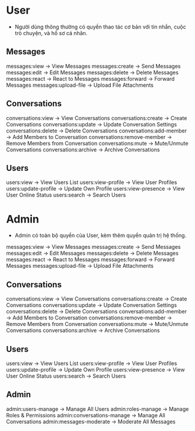 # User
- Người dùng thông thường có quyền thao tác cơ bản với tin nhắn, cuộc trò chuyện, và hồ sơ cá nhân.

## Messages
messages:view → View Messages
messages:create → Send Messages
messages:edit → Edit Messages
messages:delete → Delete Messages
messages:react → React to Messages
messages:forward → Forward Messages
messages:upload-file → Upload File Attachments

## Conversations
conversations:view → View Conversations
conversations:create → Create Conversations
conversations:update → Update Conversation Settings
conversations:delete → Delete Conversations
conversations:add-member → Add Members to Conversation
conversations:remove-member → Remove Members from Conversation
conversations:mute → Mute/Unmute Conversations
conversations:archive → Archive Conversations

## Users
users:view → View Users List
users:view-profile → View User Profiles
users:update-profile → Update Own Profile
users:view-presence → View User Online Status
users:search → Search Users

# Admin
- Admin có toàn bộ quyền của User, kèm thêm quyền quản trị hệ thống.

messages:view → View Messages
messages:create → Send Messages
messages:edit → Edit Messages
messages:delete → Delete Messages
messages:react → React to Messages
messages:forward → Forward Messages
messages:upload-file → Upload File Attachments

## Conversations
conversations:view → View Conversations
conversations:create → Create Conversations
conversations:update → Update Conversation Settings
conversations:delete → Delete Conversations
conversations:add-member → Add Members to Conversation
conversations:remove-member → Remove Members from Conversation
conversations:mute → Mute/Unmute Conversations
conversations:archive → Archive Conversations

## Users
users:view → View Users List
users:view-profile → View User Profiles
users:update-profile → Update Own Profile
users:view-presence → View User Online Status
users:search → Search Users

## Admin
admin:users-manage → Manage All Users
admin:roles-manage → Manage Roles & Permissions
admin:conversations-manage → Manage All Conversations
admin:messages-moderate → Moderate All Messages
